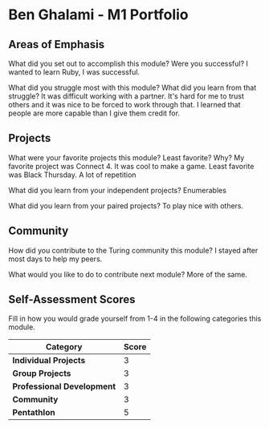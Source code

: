 # Ben Ghalami - M1 Portfolio

## Areas of Emphasis

What did you set out to accomplish this module? Were you successful?
  I wanted to learn Ruby, I was successful.

What did you struggle most with this module? What did you learn from that struggle?
  It was difficult working with a partner. It's hard for me to trust others
  and it was nice to be forced to work through that.
  I learned that people are more capable than I give them credit for.

## Projects

What were your favorite projects this module? Least favorite? Why?
  My favorite project was Connect 4. It was cool to make a game.
  Least favorite was Black Thursday. A lot of repetition

What did you learn from your independent projects?
  Enumerables

What did you learn from your paired projects?
  To play nice with others.

## Community

How did you contribute to the Turing community this module?
  I stayed after most days to help my peers.

What would you like to do to contribute next module?
  More of the same.

## Self-Assessment Scores

Fill in how you would grade yourself from 1-4 in the following categories this module.

| Category                     | Score |
| -----------------------------| ----- |
| **Individual Projects**      |   3   |
| **Group Projects**           |   3   |
| **Professional Development** |   3   |
| **Community**                |   3   |
| **Pentathlon**               |   5   |

